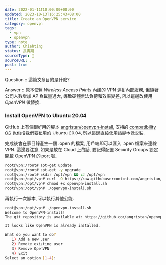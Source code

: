 ```yaml
---
date: 2022-01-11T10:00:00+08:00
updated: 2023-10-13T16:25:43+08:00
title: Create an OpenVPN service
category: openvpn
tags:
  - vpn
  - openvpn
type: note
author: Chiehting
status: 長青期
sourceType: 📜️
sourceURL: .
post: true
---
```


Question :: 這篇文章目的是什麼?

Answer :: 原本使用 *Wireless Access Points* 內建的 VPN 連到內部服務,  但隨著公司人數增加 AP 負載量過大,  導致硬體無法負荷和效率變差,  所以這邊改使用 *OpenVPN* 做替換.

<!--more-->

### Install OpenVPN to Ubuntu 20.04

GitHub 上有個很好用的腳本 [angristan/openvpn-install](https://github.com/angristan/openvpn-install), 支持的 [compatibility OS](https://github.com/angristan/openvpn-install#compatibility) 也包括我們要使用的 Ubuntu 20.04, 所以這邊直接使用該腳本做安裝.

完成後會在家目錄產生一個 .open 的檔案, 用戶端即可以匯入 .open 檔案來連線 VPN.
這邊要注意, 如果是放在 Cloud 上的話, 要記得配置 Security Groups 設定開啟 OpenVPN 的 port 號.

```bash
root@vpn:/root# apt-get update
root@vpn:/root# apt-get -y upgrade
root@vpn:/root# mkdir /opt/vpn && cd /opt/vpn
root@vpn:/opt/vpn# curl -O https://raw.githubusercontent.com/angristan/openvpn-install/master/openvpn-install.sh
root@vpn:/opt/vpn# chmod +x openvpn-install.sh
root@vpn:/opt/vpn# ./openvpn-install.sh
```


再執行一次腳本, 可以執行其他公能.

```bash
root@vpn:/opt/vpn# ./openvpn-install.sh
Welcome to OpenVPN-install!
The git repository is available at: https://github.com/angristan/openvpn-install

It looks like OpenVPN is already installed.

What do you want to do?
   1) Add a new user
   2) Revoke existing user
   3) Remove OpenVPN
   4) Exit
Select an option [1-4]: 
```
